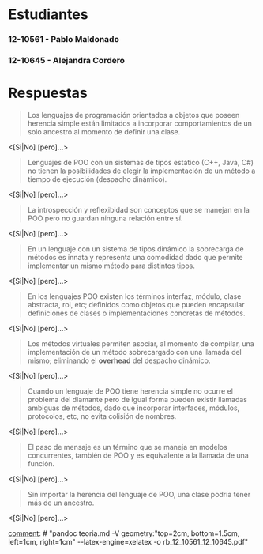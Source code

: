 # Estudiantes
### 12-10561 - Pablo Maldonado
### 12-10645 - Alejandra Cordero 

# Respuestas

> Los lenguajes de programación orientados a objetos que poseen herencia simple están limitados a incorporar comportamientos de un solo ancestro al momento de definir una clase.

<[Si|No] [pero]...>


[comment]: #  "Un objeto puede heredar comportamientos de otro ancestro (que sea ancestro de su ancestro). Cadena"


> Lenguajes de POO con un sistemas de tipos estático (C++, Java, C\#) no tienen la posibilidades de elegir la implementación de un método a tiempo de ejecución (despacho dinámico).

[comment]: #  "respuesta"


<[Si|No] [pero]...>

> La introspección y reflexibidad son conceptos que se manejan en la POO pero no guardan ninguna relación entre sí.

[comment]: #  "respuesta"

<[Si|No] [pero]...>

> En un lenguaje con un sistema de tipos dinámico la sobrecarga de métodos es innata y representa una comodidad dado que permite implementar un mismo método para distintos tipos.

[comment]: #  "respuesta"

<[Si|No] [pero]...>

> En los lenguajes POO existen los términos interfaz, módulo, clase abstracta, rol, etc; definidos como objetos que pueden encapsular definiciones de clases o implementaciones concretas de métodos.

[comment]: #  "respuesta"

<[Si|No] [pero]...>

> Los métodos virtuales permiten asociar, al momento de compilar, una implementación de un método sobrecargado con una llamada del mismo; eliminando el **overhead** del despacho dinámico.

[comment]: #  "respuesta"

<[Si|No] [pero]...>

> Cuando un lenguaje de POO tiene herencia simple no ocurre el problema del diamante pero de igual forma pueden existir llamadas ambiguas de métodos, dado que incorporar interfaces, módulos, protocolos, etc, no evita colisión de nombres.

[comment]: #  "respuesta"

<[Si|No] [pero]...>

> El paso de mensaje es un término que se maneja en modelos concurrentes, también de POO y es equivalente a la llamada de una función.

[comment]: #  "respuesta"

<[Si|No] [pero]...>

> Sin importar la herencia del lenguaje de POO, una clase podría tener más de un ancestro.

[comment]: #  "respuesta"

<[Si|No] [pero]...>

[comment]: #  "pandoc teoria.md -V geometry:"top=2cm, bottom=1.5cm, left=1cm, right=1cm" --latex-engine=xelatex -o rb_12_10561_12_10645.pdf"



